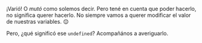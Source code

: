 ¡Varió! O _mutó_ como solemos decir. Pero tené en cuenta que poder hacerlo, no significa querer hacerlo. No siempre vamos a querer modificar el valor de nuestras variables. :relieved:

Pero, ¿qué significó ese `undefined`? Acompañános a averiguarlo. 
